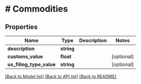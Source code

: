 # # Commodities

## Properties

Name | Type | Description | Notes
------------ | ------------- | ------------- | -------------
**description** | **string** |  |
**customs_value** | **float** |  | [optional]
**us_filing_type_value** | **string** |  | [optional]

[[Back to Model list]](../../README.md#models) [[Back to API list]](../../README.md#endpoints) [[Back to README]](../../README.md)

